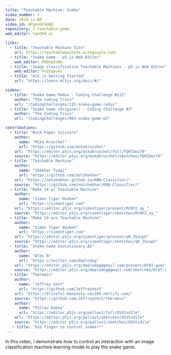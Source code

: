 ```yaml
---
title: "Teachable Machine: Snake"
video_number: 2
date: 2019-11-08
video_id: UPgxnGC8oBU
repository: 2-teachable-game
web_editor: tqoOkW_ai

links:
  - title: "Teachable Machine Site"
    url: https://teachablemachine.withgoogle.com/
  - title: "Snake Game - p5.js Web Editor"
    web_editor: HkDVpSvDm
  - title: "Image Classification Teachable Machines - p5.js Web Editor"
    web_editor: PoZXqbu4v
  - title: "ml5.js Getting Started"
    url: "https://learn.ml5js.org/docs/#/"

videos:
  - title: "Snake Game Redux - Coding Challenge #115"
    author: "The Coding Train"
    url: "/CodingChallenges/115-snake-game-redux"
  - title: "Snake Game (Original) - Coding Challenge #3"
    author: "The Coding Train"
    url: "/CodingChallenges/003-snake-game-p5"

contributions:
  - title: "Rock Paper Scissors"
    author:
      name: "Miká Kruschel"
      url: "https://github.com/mikakruschel"
    url: "https://editor.p5js.org/mikakruschel/full/fQHlDecY9"
    source: "https://editor.p5js.org/mikakruschel/sketches/fQHlDecY9"
  - title: "Teachable Machine"
    author:
      name: "Shekhar Tyagi"
      url: "https://github.com/notshekhar"
    url: "https://notshekhar.github.io/KNN-Classifier/"
    source: "https://github.com/notshekhar/KNN-Classifier/"
  - title: "Make 24 w/ Teachable Machine"
    author:
      name: "Simon Tiger Houben"
      url: "https://simontiger.com"
    url: "https://editor.p5js.org/simontiger/present/McNY2_ay_"
    source: "https://editor.p5js.org/simontiger/sketches/McNY2_ay_"
  - title: "Make 24 w/o Teachable Machine"
    author:
      name: "Simon Tiger Houben"
      url: "https://simontiger.com"
    url: "https://editor.p5js.org/simontiger/present/qH_ZSvup5"
    source: "https://editor.p5js.org/simontiger/sketches/qH_ZSvup5"
  - title: "Snake Game Evolutionary AI"
    author:
      name: "Alex N"
      url: "https://twitter.com/deplodog"
    url: "https://editor.p5js.org/deplodog@gmail.com/present/HrbT-gueC"
    source: "https://editor.p5js.org/deplodog@gmail.com/sketches/HrbT-gueC"
  - title: "Theremin"
    author:
      name: "Jeffrey Vest"
      url: "https://github.com/JeffreyVest"
    url: "https://blissful-meninsky-cec284.netlify.com/"
    source: "https://github.com/JeffreyVest/theremin"
    author:
      name: "Pallav Dubey"
      url: "https://editor.p5js.org/pallav1/full/OSVtxd1le"
    url: "https://editor.p5js.org/pallav1/sketches/OSVtxd1le"
    source: "https://editor.p5js.org/pallav1/sketches/OSVtxd1le"
   - title: "Use finger to control snake!!"
---
```


In this video, I demonstrate how to control an interaction with an image classification machine learning model to play the snake game.
